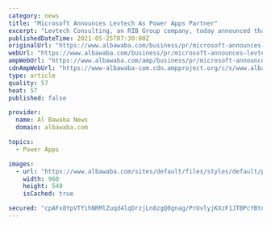 ```yaml
---
category: news
title: "Microsoft Announces Levtech As Power Apps Partner"
excerpt: "Levtech Consulting, an RIB Group company, today announced that it has extended its partnership with Microsoft to be a certified Power Apps Partner Levtech Consulting, an RIB Group company ..."
publishedDateTime: 2021-05-25T07:30:00Z
originalUrl: "https://www.albawaba.com/business/pr/microsoft-announces-levtech-power-apps-partner-1429413"
webUrl: "https://www.albawaba.com/business/pr/microsoft-announces-levtech-power-apps-partner-1429413"
ampWebUrl: "https://www.albawaba.com/amp/business/pr/microsoft-announces-levtech-power-apps-partner-1429413"
cdnAmpWebUrl: "https://www-albawaba-com.cdn.ampproject.org/c/s/www.albawaba.com/amp/business/pr/microsoft-announces-levtech-power-apps-partner-1429413"
type: article
quality: 57
heat: 57
published: false

provider:
  name: Al Bawaba News
  domain: albawaba.com

topics:
  - Power Apps

images:
  - url: "https://www.albawaba.com/sites/default/files/styles/default/public/2021-05/Anilesh%20Kumar%2C%20CEO%2C%20Levtech%20Consulting.JPG?itok=FNOzJPpk"
    width: 960
    height: 540
    isCached: true

secured: "cpAFx8YpVTYihNRMlZuqd4lqDrzjLn8zgQ0gnag/PrUvlyjKXzF1JTBPcYBtnfkS0QdjC/ZgWwYk8Rqn0X5Ni+1dEQ/UjsMy4dFqf3fdC1wB47C4CaKlF7IDqeh5+jiJW4b/HZyZSTA3kmNrN5jm8/a8S5kQTTcKPZWKyiZLVRcYy08xEruj5gt/XZVb4a85m3PYKGWv9T9AfwyPjL4mt4KL27qfsOiHWuNDYCbB/9L2Bg2uziN7MlTcIO8oIyEq/M+sjFDpIU5QvAw+n9Vk4LJMaIeyuZL1Hg5qV3HuBnYXTgcuNKxKCHevG+ZM/7kbNpzXwtF0mCeMg6vtitQT+e6GZjrS5OgyLjFfJbPIboo=;GtSbbh9hyEa7vsaGQDXdRg=="
---
```


